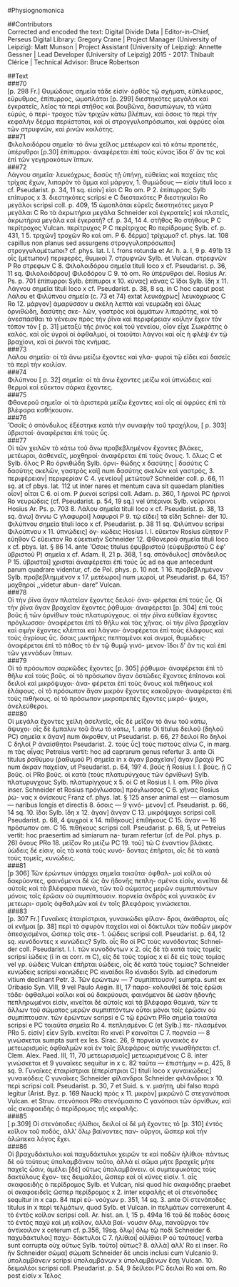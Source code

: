 #Physiognomonica  

##Contributors  
Corrected and encoded the text: Digital Divide Data | Editor-in-Chief, Perseus Digital Library: Gregory Crane | Project Manager (University of Leipzig): Matt Munson | Project Assistant (University of Leipzig): Annette Gessner | Lead Developer (University of Leipzig) 2015 - 2017: Thibault Clérice | Technical Advisor: Bruce Robertson  

##Text  
###70  
[p. 298 Fr.] Θυμώδους σημεῖα τάδε εἰσίν· ὀρθὸς τῷ σχήματι, εὔπλευρος, εὔρυθμος, ἐπίπυρρος, ὠμοπλάται [p. 299] διεστηκότες μεγάλοι καὶ ἐγκρατεῖς, λεῖος τὰ περὶ στῆθος καὶ βουβῶνα, δασυπώγων, τὰ νῶτα εὐρύς, ὁ περί- τροχος τῶν τριχῶν κάτω βλέπων, καὶ ὅσοις τὸ περὶ τὴν κεφαλὴν δέρμα περιίσταται, καὶ οἱ στρογγυλοπρόσωποι, καὶ ὀφρύες οἷαι τῶν στρυφνῶν, καὶ ῥινῶν κοιλότης.  
###71  
Φιλολοιδόρου σημεῖα· τὸ ἄνω χεῖλος μετέωρον καὶ τὸ κάτω προπετές, ὑπέρυθροι [p.30] ἐπίπυρροι· ἀναφέρεται ἐπὶ τοὺς κύνας ἴδοι δʼ ἄν τις καὶ ἐπὶ τῶν γεγηρακότων ἵππων.  
###72  
Λάγνου σημεῖα· λευκόχρως, δασὺς τῇ ὑπήνῃ, εὐθείας καὶ παχείας τὰς τρίχας ἔχων, λιπαρὸν τὸ ὄμμα καὶ μάργον, 1. Θυμώδους — εἰσίν tituli loco x cf. Pseudarist. p. 34, 11 sq. εἰσίν] εἰσι C Ro om. P 2. ἐπίπυρρος Sylb επίπυρος x 3. διεστηκότες scripsi e C διεστακότες P διεστηκυῖαι Ro μεγάλοι scripsi coll. p. 409, 15 ὠμοπλάται εὐρεῖς διεστηκότες μεγα P μεγάλαι C Ro τὰ ἀκρωτήρια μεγάλα Schneider καὶ ἐγκρατεῖς] καὶ πλατεῖς, ἀκρωτήρια μεγάλα καὶ ἐγκρατῆ? cf. p. 34, 14 4. στῆθος Ro στήθους P C περίτροχος Vulcan. περίτρυχος P C περίτριχος Ro περίδρομος Sylb. cf. p. 431, 1 5. τριχῶν] τροχῶν Ro καὶ om. P 6. δέρμα] τρίχωμα? cf. phys. lat. 108 capillus non planus sed assurgens στρογγυλοπρόσωποι] στρογγυλομέτωποι? cf. phys. lat. l. l. frons rotunda et Ar. h. a. I, 9 p. 491b 13 οἷς (μέτωπον) περιφερές, θυμικοί 7. στρυφνῶν Sylb. et Vulcan. στρεφνῶν P Ro στρεφων C 8. Φιλολοιδόρου σημεῖα tituli loco x cf. Pseudarist. p. 36, 11 sq. Φιλολοιδόρου] Φιλοδόρου C 9. τὸ om. Ro ὑπέρυθροι del. Rosius Ar. Ps. p. 701 ἐπίπυρροι Sylb. ἐπίπυροι x 10. κύνας] κάνας C ἴδοι Sylb. ἴδη x 11. Λάγνου σημεῖα tituli loco x cf. Pseudarist. p. 38, 8 sq. in C hoc caput post Λάλου et Φιλύπνου σημεῖα (c. 73 et 74) extat λευκόχρως| λευκόχρωος C Rο 12. μάργον] ἀμαρύσσον u σκέλη λεπτὰ καὶ νευρώδη καὶ ὅλως ὀρνιθώδη, δασύτης σκε- λῶν, γαστρὸς καὶ ὀμμάτων λιπαρότης, καὶ τὸ ἀνεσπάσθαι τὸ γένειον πρὸς τὴν ῥῖνα καὶ περιφέρειαν κοίλην ἔχειν τὸν τόπον τὸν [ p. 31] μεταξὺ τῆς ῥινὸς καὶ τοῦ γενείου, οἷον εἶχε Σωκράτης ὁ καλός. καὶ οἷς ὑγροὶ οἱ ὀφθαλμοί, οἱ τοιοῦτοι λάγνοι καὶ οἷς ἡ φλὲψ ἐν τῷ βραχίονι, καὶ οἱ ῥικνοὶ τὰς κνήμας.  
###73  
Λάλου σημεῖα· οἱ τὰ ἄνω μείζω ἔχοντες καὶ γλα- φυροὶ τῷ εἴδει καὶ δασεῖς τὰ περὶ τὴν κοιλίαν.  
###74  
Φιλύπνου [ p. 32] σημεῖα· οἱ τὰ ἄνω ἔχοντες μείζω καὶ ὑπνώδεις καὶ θερμοὶ καὶ εὔεκτον σάρκα ἔχοντες.  
###75  
Φθονεροῦ σημεῖα· οἱ τὰ ἀριστερὰ μείζω ἔχοντες καὶ οἷς αἱ ὀφρύες ἐπὶ τὰ βλέφαρα καθήκουσιν.  
###76  
Ὅσοῖς ὁ σπόνδυλος ἐξέστηκε κατὰ τὴν συναφὴν τοῦ τραχήλου, [ p. 303] ὑβρισταί· ἀναφέρεται ἐπὶ τοὺς ὗς.  
###77  
Οἱ τῶν χειλῶν τὸ κάτω τοῦ ἄνω προβεβλημένον ἔχοντες βλάκες, μετέωροι, ἀσθενεῖς, μοχθηροί· ἀναφέρεται ἐπὶ τοὺς ὄνους. 1. ὅλως C et Sylb. ὅλος P Ro ὀρνιθώδη Sylb. ὀρνι- θώδης x δασύτης | δασύτις C δασύτης σκελῶν, γαστρὸς καὶ] num δασύτης σκελῶν καὶ γαστρός, 3. περιφέρειαν| περιφερίαν C 4. γενείου| μετώτου? Schneider coll. p. 66, 11 sq. at cf pbys. lat. 112 ut inter nares et mentum cava sit quaedam planities οἷον] οἷται C 6. οἱ om. P ῥικνοὶ scripsi coll. Adam. p. 360, 1 ἡρινοὶ PC ἠρινοὶ Ro νευρώδεις (cf. Pseudarist. p. 54, 19 sq.) vel ὑπέρινοι Sylb. νεύρινοι Hosius Ar. Ps. p. 703 8. Λάλου σημεῖα tituli loco x cf. Pseudarist. p. 38, 13 sq. ἄνω] ἄννω C γλαφυροὶ] λαφυροὶ P 9. τῷ εἴδει] τὰ εἴδη Schnei- der 10. Φιλύπνου σημεῖα tituli loco x cf. Pseudarist. p. 38 11 sq. Φιλύπνου scripsi Φιλούπνου x 11. ὑπνώδεις] ὀγ- κώδεις Hosius l. l. εὔεκτον Rosius εὔητον P εὔηθον C εὔεικτον Ro εὐεκτικὴν Schneider 12. Φθονεροῦ σημεῖα tituli loco x cf. pbys. lat. § 86 14. ante Ὅσοις titulus ἐφυβριστοῦ (εὐφυβριστοῦ C ἐφʼ ὑβριστοῦ P) σημεῖα x cf. Adam. II, 21 p. 368, 1 sq. σπόνδυλος] σπόνδειλος P 15. ὑβρισταί] χρισταί ἀναφέρεται ἐπὶ τοὺς ὗς ad ea que antecedunt parum quadrare videntur, cf. de Pol. phys. p. 10 not. 1 16. προβεβλημένον Sylb. προβεβλημμένον x 17. μετέωροι] num μωροί, ut Pseudarist. p. 64, 15? μοχθηροί ,,videtur abun- dare“ Vulcan.  
###78  
Οἱ τὴν ῥῖνα ἄγαν πλατεῖαν ἔχοντες δειλοί· ἀνα- φέρεται ἐπὶ τοὺς ὗς. Οἱ τὴν ῥῖνα ἄγαν βραχεῖαν ἔχοντες ῥᾴθυμοι· ἀναφέρεται [p. 304] ἐπὶ τοὺς βοῦς ἢ τῶν ὀρνίθων τοὺς πλατυρύγχους. οἱ τὴν ῥῖνα εὐθεῖαν ἔχοντες πρόγλωσσοι· ἀναφέρεται ἐπὶ τὸ θῆλυ καὶ τὰς χῆνας. οἱ τὴν ῥῖνα βραχεῖαν καὶ σιμὴν ἔχοντες κλέπται καὶ λάγνοι· ἀναφέρεται ἐπὶ τοὺς ἐλάφους καὶ τοὺς ἀγρίους ὗς. ὅσοις μυκτῆρες πεπταμένοι καὶ σινμοί, θυμώδεις· ἀναφέρεται ἐπὶ τὸ πάθος τὸ ἐν τῷ θυμῷ γινό- μενον· ἴδοι δʼ ἄν τις καὶ ἐπὶ τῶν γεννάδων ἵππων.  
###79  
Οἱ τὸ πρόσωπον σαρκῶδες ἔχοντες [p. 305] ῥᾴθυμοι· ἀναφέρεται ἐπὶ τὸ θῆλυ καὶ τοὺς βοῦς. οἱ τὸ πρόσωπον ἄγαν ὀστῶδες ἔχοντες ἐπίπονοι καὶ δειλοὶ καὶ μικρόψυχοι· ἀνα- φέρεται ἐπὶ τοὺς ὄνους καὶ πιθήκους καὶ ἐλάφους. οἱ τὸ πρόσωπον ἄγαν μικρὸν ἔχοντες κακοῦργοι· ἀναφέρεται ἐπὶ τοὺς πιθήκους. οἱ τὸ πρόσωπον μικροπρεπὲς ἔχοντες μικρό- ψυχοι, ἀνελεύθεροι.  
###80  
Οἱ μεγάλα ἔχοντες χείλη ἀσελγεῖς, οἷς δὲ μεῖζον τὸ ἄνω τοῦ κάτω, ἄψυχοι· οἷς δὲ ἔμπαλιν τοῦ ἄνω τὸ κάτω, 1. ante Οἱ titulus δειλοῦ (δηλοῦ PC) σημεῖα x ἄγαν] num ἄκροθεν, ut Pseudarist. p. 66, 2? δειλοί Ro δηλοί C δηλοῖ P ἀναίσθητοι Pseudarist. 2. τοὺς ὗς] τοὺς πιστοὺς αἴνω C, in marg. m τὰς αἶγας Petreius vertit: hoc ad caprarum genus refertur 3. ante Οἱ titulus ῥαθύμου (ῥαθυμοῦ P) σημεῖα in x ἄγαν βραχεῖαν] ἄγαν βραχὺ PC num ἄκραν παχεῖαν, ut Pseudarist. p. 64, 19? 4. βοῦς ἢ Rosius l. l. βούς. ᾒ C βοῦς. οἱ PRo βοῦς. οἱ κατὰ (τοὺς πλατυρύγχους τῶν ὀρνίθων) Sylb. πλατυρυγχους Sylb. πλατυρίγχους x 5. οἱ C et Rosius l. l. om. PRo ῥῖνα inser. Schneider et Rosius πρόγλωσσοι] πρόγλωσσος C 6. χῆνας Rosius ῥώ- νας x ὀνίσκους Franz cf. phys. lat. § 125 anser animal est — clamosum — naribus longis et directis 8. ὅσοις — 9 γινό- μενον] cf. Pseudarist. p. 66, 14 sq. 10. ἴδοι Sylb. ἴδη x 12. ἄγαν] ἄνγαν C 13. μικρόψυχοι scripsi coll. Pseudarist. p. 68, 4 ψυχροί x 14. πιθήκους] ἐπιθήκους C 15. ἄγαν — 16 πρόσωπον om. C 16. πιθήκους scripsi coll. Pseudarist. p. 68, 5, ut Petreius vertit: hoc praesertim ad simiarum na- turam refertur (cf. de Pol. phys. p. 26) ὄνους PRo 18. μεῖζον Ro μείζω PC 19. τοῦ] τῶ C ἐναντίον βλάκες. ὑώδεις δέ εἰσιν, οἷς τὰ κατὰ τοὺς κυνό- δοντας ἐπῆρται, οἷς δὲ τὰ κατὰ τοὺς τομεῖς, κυνώδεις.  
###81  
[p 306] Τῶν ἐρώντων ὑπάρχει σημεῖα τοιαῦτα· ὀφθαλ- μοὶ κοῖλοι οὐ δακρύοντες, φαινόμενοι δὲ ὡς ἂν ἡδονῆς πεπλη- σμένοι εἰσίν, κινεῖται δὲ αὐτοῖς καὶ τὰ βλέφαρα πυκνά, τῶν τοῦ σώματος μερῶν συμπιπτόντων μόνοις τοῖς ἐρῶσιν οὐ συμπίπτουσιν. πορνεία ἀνδρὸς καὶ γυναικὸς ἐν μετεωρι- σμοῖς ὀφθαλμῶν καὶ ἐν τοῖς βλεφάροις γινώσκεται.  
###83  
[p. 307 Fr.] Γυναῖκες ἑταιρίστριαι, γυναικώδει φίλαν- δροι, ἀκάθαρτοι, αἷς αἱ κνῆμαι [p. 38] περὶ τὸ σφυρὸν παχεῖαι καὶ οἱ δάκτυλοι τῶν ποδῶν μικρὸν ἀπεσχισμένοι, ὥσπερ τοῖς στε- 1. ὑώδεις scripsi coll. Pseudarist. p. 64, 12 sq. κυνόδοντες x κυνώδεις? Sylb. οἷς Ro οἱ PC τοὺς κυνόδοντας Schnei- der coll. Pseudarist. l. l. τῶν κυνοδόντων x 2. οἷς δὲ τὰ κατὰ τοὺς τομεῖς scripsi ἰώδεις (ἰ in αι corr. m C), εἰς δὲ τοὺς τομίας x εἰ δὲ εἰς τοὺς τομίας vel γρ. ὑώδεις Vulcan ἐπῆρται ὑώδεις, οἷς δὲ κατὰ τοὺς τομίας? Schneider κυνώδεις scripsi κοινώδεις PC κιναίδοι Ro κίναιδοι Sylb. ad cinedorum vitium declinant Petr. 3. Τῶν ἐρώντων — 7 συμπίπτουσιν] sumpta. sunt ex Oribasio Syn. VIII, 9 vel Paulo Aegin. III, 17 παρα- κολουθεῖ δὲ τοῖς ἐρῶσι τάδε· ὀφθαλμοὶ κοῖλοι καὶ οὐ δακρύουσι, φαινόμενοι δὲ ὡσὰν ἡδονῆς πεπληρωμένοι εἰσίν, κινεῖται δὲ αὐτοῖς καὶ τὰ βλέφαρα θαμινά, τῶν τε ἄλλων τοῦ σώματος μερῶν συμπιπτόντων οὗτοι μόνοι τοῖς ἐρῶσιν οὐ συμπίπτουσιν. τῶν ἐρώντων scripsi e C τῷ ἐρῶντι PRo σημεῖα τοιαῦτα scripsi e PC τοιαῦτα σημεῖα Ro 4. πεπλησμένοι C (et Sylb.) πε- πλασμένοι PRo 5. εἰσίν] εἶεν Sylb. κινεῖται Ro κινεῖ P κοινοῖται C 7. πορνεία — 8 γινώσκεται sumpta sunt ex Ies. Sirac. 26, 9 πορνεία γυναικὸς ἐν μετεωρισμοῖς ὀφθαλμῶν καὶ ἐν τοῖς βλεφάροις αὐτῆς γνωσθήσεται cf. Clem. Alex. Paed. III, 11, 70 μετεωρισμοῖς] μετεωρισμένοις C 8. inter γινώσκεται et 9 γυναῖκες sequitur in x c. 82 ταῦτα — ἐπιστήμην ═ p. 425, 8 sq. 9. Γυναῖκες ἑταιρίστριαι (ἐπερίστριαι C) tituli loco x γυναικώδεις] γυναικόδεις C γυναῖκες Schneider φίλανδροι Schneider φιλάνδριοι x 10. περὶ scripsi coll. Pseudarist. p. 30, 7 et Suid. s. v. μισήτη, ubi falso παρά legitur (Arist. Byz. p. 169 Nauck) πρὸς x 11. μικρὸν] μικρῶνὸ C στεγανόποσι Vulcan. et Struv. στενόποσι PRo στενόμασιπο C γανόποσι τῶν ὀρνίθων, καὶ αἷς σκαφοειδὴς ὁ περίδρομος τῆς κεφαλῆς.  
###85  
[ p.309] Οἱ στενόποδες ἠλίθιοι, δειλοί οἱ δὲ μὴ ἔχοντες τὸ [p. 310] ἐντὸς κοῖλον τοῦ ποδός, ἀλλʼ ὅλῳ βαίνοντες παν- οῦργοι, ὥσπερ καὶ τὴν ἀλώπεκα λόγος ἔχει.  
###86  
Οἱ βραχυδάκτυλοι καὶ παχυδάκτυλοι χειρῶν τε καὶ ποδῶν ἠλίθιοι· πάντως δὲ οὐ τούτους ὑπολαμβάνειν τοῦτο, ἀλλὰ εἰ σῶμα μήτε βραχεῖς μήτε παχεῖς ὦσιν, ἀμέλει [δὲ] οὕτως ὑπολαμβάνειν. οἱ συμπεφυκότας τοὺς δακτύλους ἔχον- τες δειμαλέοι, ὥσπερ καὶ οἱ κύνες εἰσίν. 1. αἷς σκαφοειδὴς ὁ περίδρομος Sylb. et Vulcan, nisi quod hic σκαφιόδης praebet οἱ σκαφοειδεῖς ὥσπερ περίδρομος x 2. inter κεφαλῆς et οἱ στενόποδες sequitur in x cap. 84 περὶ εὐ- νούχων p. 351, 14 sq. 3. ante Οἱ στενόποδες titulus in x περὶ τελμάτων, quod Sylb. et Vulcan. in πελμάτων correxerunt 4. τὸ ἐντὸς κοῖλον scripsi coll. Ar. hist. an. I, 15 p. 494a 16 τοῦ δὲ ποδὸς ὅσοις τὸ ἐντὸς παχὺ καὶ μὴ κοῖλον, ἀλλὰ βαί- νουσιν ὅλῳ, πανοῦργοι τὸν ἀντίκοιλον x ceterum cf. p.356, 19sq. ὅλῳ] ὅλῳ τῷ ποδὶ Schneider 6. παχυδάκτυλοι] παχυ- δάκτυλοι C 7. ἠλίθιοι| οἱλίθιοι P οὐ τούτους] verba sunt corrupta οὐχ οὕτως Sylb. τοῦτο] οὕτως? 8. ἀλλὰ] ἀλλʼ Ro εἰ inser. Ro ἢν Schneider σῶμα] σώματι Schneider δὲ uncis inclusi cum Vulcanio 9. ὑπολαμβάνειν scripsi ὑπολαμβάνων x ὑπολαμβάνων ἔσῃ Vulcan. 10. δειμαλέοι scripsi coll. Pseudarist. p. 54, 9 δείλεοι PC δειλοὶ Ro καὶ om. Ro post εἰσίν x Τέλος  
